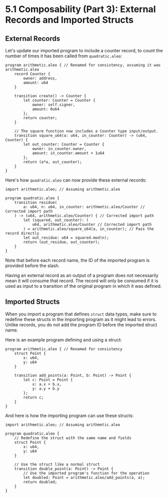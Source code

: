 # 5.1 Composability (Part 3): External Records and Imported Structs

## External Records

Let's update our imported program to include a counter record, to count the number of times it has been called from `quadratic.aleo`:

```leo
program arithmetic.aleo { // Renamed for consistency, assuming it was arithmetic.aleo
    record Counter {
        owner: address,
        amount: u64
    }

    transition create() -> Counter {
        let counter: Counter = Counter {
            owner: self.signer,
            amount: 0u64
        };
        return counter;
    }

    // The square function now includes a Counter type input/output.
    transition square_u64(a: u64, in_counter: Counter) -> (u64, Counter) {
        let out_counter: Counter = Counter {
            owner: in_counter.owner,
            amount: in_counter.amount + 1u64
        };
        return (a*a, out_counter);
    }
}
```

Here's how `quadratic.aleo` can now provide these external records:

```leo
import arithmetic.aleo; // Assuming arithmetic.aleo

program quadratic.aleo {
    transition residue(
        a: u64, n: u64, in_counter: arithmetic.aleo/Counter // Corrected import path
    ) -> (u64, arithmetic.aleo/Counter) { // Corrected import path
        let (squared, out_counter): (
            u64, arithmetic.aleo/Counter // Corrected import path
        ) = arithmetic.aleo/square_u64(a, in_counter); // Pass the record directly
        let out_residue: u64 = squared.mod(n);
        return (out_residue, out_counter);
    }
}
```

Note that before each record name, the ID of the imported program is provided before the slash.

Having an external record as an output of a program does not necessarily mean it will consume that record. The record will only be consumed if it is used as input to a transition of the original program in which it was defined.

## Imported Structs

When you import a program that defines `struct` data types, make sure to redefine these structs in the importing program as it might lead to errors. Unlike records, you do not add the program ID before the imported struct name.

Here is an example program defining and using a struct:

```leo
program arithmetic.aleo { // Renamed for consistency
    struct Point {
        x: u64,
        y: u64
    }

    transition add_points(a: Point, b: Point) -> Point {
        let c: Point = Point {
            x: a.x + b.x,
            y: a.y + b.y
        };
        return c;
    }
}
```

And here is how the importing program can use these structs:

```leo
import arithmetic.aleo; // Assuming arithmetic.aleo

program quadratic.aleo {
    // Redefine the struct with the same name and fields
    struct Point {
        x: u64,
        y: u64
    }

    // Use the struct like a normal struct
    transition double_point(a: Point) -> Point {
        // Use the imported program's function for the operation
        let doubled: Point = arithmetic.aleo/add_points(a, a);
        return doubled;
    }
}
``` 